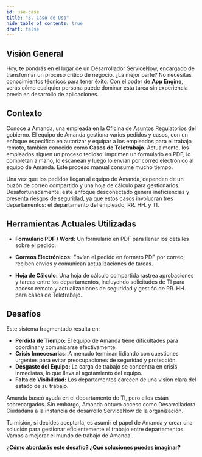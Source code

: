 ```yaml
---
id: use-case
title: "3. Caso de Uso"
hide_table_of_contents: true
draft: false
---
```


## Visión General

Hoy, te pondrás en el lugar de un Desarrollador ServiceNow, encargado de transformar un proceso crítico de negocio. ¿La mejor parte? No necesitas conocimientos técnicos para tener éxito. Con el poder de **App Engine**, verás cómo cualquier persona puede dominar esta tarea sin experiencia previa en desarrollo de aplicaciones.

## Contexto

Conoce a Amanda, una empleada en la Oficina de Asuntos Regulatorios del gobierno. El equipo de Amanda gestiona varios pedidos y casos, con un enfoque específico en autorizar y equipar a los empleados para el trabajo remoto, también conocido como **Casos de Teletrabajo**. Actualmente, los empleados siguen un proceso tedioso: imprimen un formulario en PDF, lo completan a mano, lo escanean y luego lo envían por correo electrónico al equipo de Amanda. Este proceso manual consume mucho tiempo.

Una vez que los pedidos llegan al equipo de Amanda, dependen de un buzón de correo compartido y una hoja de cálculo para gestionarlos. Desafortunadamente, este enfoque desconectado genera ineficiencias y presenta riesgos de seguridad, ya que estos casos involucran tres departamentos: el departamento del empleado, RR. HH. y TI.

## Herramientas Actuales Utilizadas

* **Formulario PDF / Word:** Un formulario en PDF para llenar los detalles sobre el pedido.

* **Correos Electrónicos:** Envían el pedido en formato PDF por correo, reciben envíos y comunican actualizaciones de tareas.

* **Hoja de Cálculo:** Una hoja de cálculo compartida rastrea aprobaciones y tareas entre los departamentos, incluyendo solicitudes de TI para acceso remoto y actualizaciones de seguridad y gestión de RR. HH. para casos de Teletrabajo.

## Desafíos

Este sistema fragmentado resulta en:

* **Pérdida de Tiempo:** El equipo de Amanda tiene dificultades para coordinar y comunicarse efectivamente.
* **Crisis Innecesarias:** A menudo terminan lidiando con cuestiones urgentes para evitar preocupaciones de seguridad y protección.
* **Desgaste del Equipo:** La carga de trabajo se concentra en crisis inmediatas, lo que lleva al agotamiento del equipo.
* **Falta de Visibilidad:** Los departamentos carecen de una visión clara del estado de su trabajo.

Amanda buscó ayuda en el departamento de TI, pero ellos están sobrecargados. Sin embargo, Amanda obtuvo acceso como Desarrolladora Ciudadana a la instancia de desarrollo ServiceNow de la organización.

Tu misión, si decides aceptarla, es asumir el papel de Amanda y crear una solución para gestionar eficientemente el trabajo entre departamentos. Vamos a mejorar el mundo de trabajo de Amanda...

**¿Cómo abordarás este desafío? ¿Qué soluciones puedes imaginar?**
